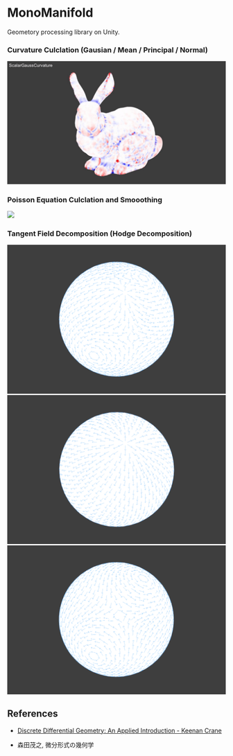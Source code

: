 # MonoManifold 

Geometory processing library on Unity. 

### Curvature Culclation (Gausian / Mean / Principal / Normal)
<img src="Imgs/curvature.gif"/>

### Poisson Equation Culclation and Smooothing
<img src="Imgs/smoothing.gif"/>

### Tangent Field Decomposition (Hodge Decomposition)
 <img src="Imgs/field_random.png"/>
 <img src="Imgs/field_exact.png"/>
 <img src="Imgs/field_coexact.png"/>

## References
- [Discrete Differential Geometry: An Applied Introduction - Keenan Crane](https://www.cs.cmu.edu/~kmcrane/Projects/DDG/)

- 森田茂之, 微分形式の幾何学